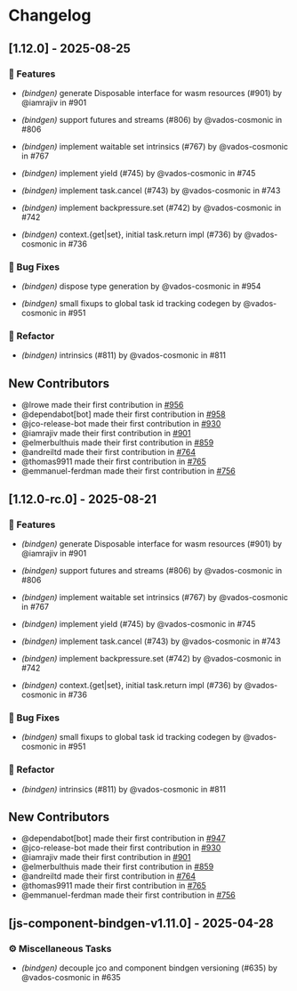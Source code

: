 # Changelog

## [1.12.0] - 2025-08-25

### 🚀 Features

* *(bindgen)* generate Disposable interface for wasm resources (#901) by @iamrajiv in #901

* *(bindgen)* support futures and streams (#806) by @vados-cosmonic in #806

* *(bindgen)* implement waitable set intrinsics (#767) by @vados-cosmonic in #767

* *(bindgen)* implement yield (#745) by @vados-cosmonic in #745

* *(bindgen)* implement task.cancel (#743) by @vados-cosmonic in #743

* *(bindgen)* implement backpressure.set (#742) by @vados-cosmonic in #742

* *(bindgen)* context.{get|set}, initial task.return impl (#736) by @vados-cosmonic in #736


### 🐛 Bug Fixes

* *(bindgen)* dispose type generation by @vados-cosmonic in #954

* *(bindgen)* small fixups to global task id tracking codegen by @vados-cosmonic in #951


### 🚜 Refactor

* *(bindgen)* intrinsics (#811) by @vados-cosmonic in #811



## New Contributors
* @lrowe made their first contribution in [#956](https://github.com/bytecodealliance/jco/pull/956)
* @dependabot[bot] made their first contribution in [#958](https://github.com/bytecodealliance/jco/pull/958)
* @jco-release-bot made their first contribution in [#930](https://github.com/bytecodealliance/jco/pull/930)
* @iamrajiv made their first contribution in [#901](https://github.com/bytecodealliance/jco/pull/901)
* @elmerbulthuis made their first contribution in [#859](https://github.com/bytecodealliance/jco/pull/859)
* @andreiltd made their first contribution in [#764](https://github.com/bytecodealliance/jco/pull/764)
* @thomas9911 made their first contribution in [#765](https://github.com/bytecodealliance/jco/pull/765)
* @emmanuel-ferdman made their first contribution in [#756](https://github.com/bytecodealliance/jco/pull/756)


## [1.12.0-rc.0] - 2025-08-21

### 🚀 Features

* *(bindgen)* generate Disposable interface for wasm resources (#901) by @iamrajiv in #901

* *(bindgen)* support futures and streams (#806) by @vados-cosmonic in #806

* *(bindgen)* implement waitable set intrinsics (#767) by @vados-cosmonic in #767

* *(bindgen)* implement yield (#745) by @vados-cosmonic in #745

* *(bindgen)* implement task.cancel (#743) by @vados-cosmonic in #743

* *(bindgen)* implement backpressure.set (#742) by @vados-cosmonic in #742

* *(bindgen)* context.{get|set}, initial task.return impl (#736) by @vados-cosmonic in #736


### 🐛 Bug Fixes

* *(bindgen)* small fixups to global task id tracking codegen by @vados-cosmonic in #951


### 🚜 Refactor

* *(bindgen)* intrinsics (#811) by @vados-cosmonic in #811



## New Contributors
* @dependabot[bot] made their first contribution in [#947](https://github.com/bytecodealliance/jco/pull/947)
* @jco-release-bot made their first contribution in [#930](https://github.com/bytecodealliance/jco/pull/930)
* @iamrajiv made their first contribution in [#901](https://github.com/bytecodealliance/jco/pull/901)
* @elmerbulthuis made their first contribution in [#859](https://github.com/bytecodealliance/jco/pull/859)
* @andreiltd made their first contribution in [#764](https://github.com/bytecodealliance/jco/pull/764)
* @thomas9911 made their first contribution in [#765](https://github.com/bytecodealliance/jco/pull/765)
* @emmanuel-ferdman made their first contribution in [#756](https://github.com/bytecodealliance/jco/pull/756)



## [js-component-bindgen-v1.11.0] - 2025-04-28

### ⚙️ Miscellaneous Tasks

* *(bindgen)* decouple jco and component bindgen versioning (#635) by @vados-cosmonic in #635

